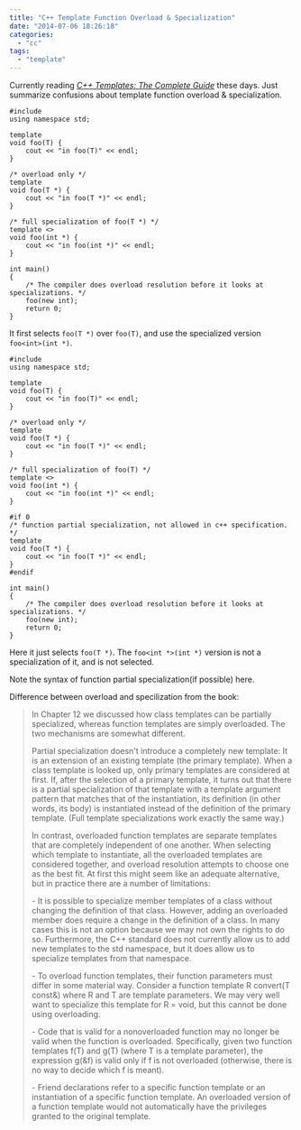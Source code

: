 ```yaml
---
title: "C++ Template Function Overload & Specialization"
date: "2014-07-06 18:26:18"
categories: 
  - "cc"
tags: 
  - "template"
---
```


Currently reading _[C++ Templates: The Complete Guide](http://www.amazon.com/C-Templates-The-Complete-Guide/dp/0201734842/)_ these days. Just summarize confusions about template function overload & specialization.

```
#include 
using namespace std;

template 
void foo(T) {
    cout << "in foo(T)" << endl;    
}

/* overload only */
template 
void foo(T *) {
    cout << "in foo(T *)" << endl;
}

/* full specialization of foo(T *) */
template <>
void foo(int *) {
    cout << "in foo(int *)" << endl;
}

int main()
{
    /* The compiler does overload resolution before it looks at specializations. */
    foo(new int);
    return 0;
}
```

It first selects `foo(T *)` over `foo(T)`, and use the specialized version `foo<int>(int *)`.

```
#include 
using namespace std;

template 
void foo(T) {
    cout << "in foo(T)" << endl;    
}

/* overload only */
template 
void foo(T *) {
    cout << "in foo(T *)" << endl;
}

/* full specialization of foo(T) */
template <>
void foo(int *) {
    cout << "in foo(int *)" << endl;
}

#if 0
/* function partial specialization, not allowed in c++ specification. */
template 
void foo(T *) {
    cout << "in foo(T *)" << endl;
}
#endif

int main()
{
    /* The compiler does overload resolution before it looks at specializations. */
    foo(new int);
    return 0;
}
```

Here it just selects `foo(T *)`. The `foo<int *>(int *)` version is not a specialization of it, and is not selected.

Note the syntax of function partial specialization(if possible) here.

Difference between overload and specilization from the book:

> In Chapter 12 we discussed how class templates can be partially specialized, whereas function templates are simply overloaded. The two mechanisms are somewhat different.
> 
> Partial specialization doesn't introduce a completely new template: It is an extension of an existing template (the primary template). When a class template is looked up, only primary templates are considered at first. If, after the selection of a primary template, it turns out that there is a partial specialization of that template with a template argument pattern that matches that of the instantiation, its definition (in other words, its body) is instantiated instead of the definition of the primary template. (Full template specializations work exactly the same way.)
> 
> In contrast, overloaded function templates are separate templates that are completely independent of one another. When selecting which template to instantiate, all the overloaded templates are considered together, and overload resolution attempts to choose one as the best fit. At first this might seem like an adequate alternative, but in practice there are a number of limitations:
> 
> \- It is possible to specialize member templates of a class without changing the definition of that class. However, adding an overloaded member does require a change in the definition of a class. In many cases this is not an option because we may not own the rights to do so. Furthermore, the C++ standard does not currently allow us to add new templates to the std namespace, but it does allow us to specialize templates from that namespace.
> 
> \- To overload function templates, their function parameters must differ in some material way. Consider a function template R convert(T const&) where R and T are template parameters. We may very well want to specialize this template for R = void, but this cannot be done using overloading.
> 
> \- Code that is valid for a nonoverloaded function may no longer be valid when the function is overloaded. Specifically, given two function templates f(T) and g(T) (where T is a template parameter), the expression g(&f) is valid only if f is not overloaded (otherwise, there is no way to decide which f is meant).
> 
> \- Friend declarations refer to a specific function template or an instantiation of a specific function template. An overloaded version of a function template would not automatically have the privileges granted to the original template.
